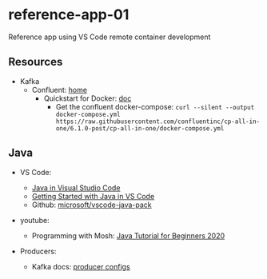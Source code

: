 # reference-app-01
Reference app using VS Code remote container development

## Resources
* Kafka
  * Confluent: [home](https://www.confluent.io/)
    * Quickstart for Docker: [doc](https://docs.confluent.io/platform/current/quickstart/ce-docker-quickstart.html)
        * Get the confluent docker-compose: 
        ```curl --silent --output docker-compose.yml https://raw.githubusercontent.com/confluentinc/cp-all-in-one/6.1.0-post/cp-all-in-one/docker-compose.yml```

## Java
* VS Code: 
  * [Java in Visual Studio Code](https://code.visualstudio.com/docs/languages/java)
  * [Getting Started with Java in VS Code](https://code.visualstudio.com/docs/java/java-tutorial)
  * Github: [microsoft/vscode-java-pack](https://github.com/microsoft/vscode-java-pack/blob/master/release-notes/v0.9.0.md)
* youtube:
    * Programming with Mosh: [Java Tutorial for Beginners 2020](https://www.youtube.com/watch?v=eIrMbAQSU34)

* Producers:
  * Kafka docs: [producer configs](https://kafka.apache.org/documentation/#producerconfigs)